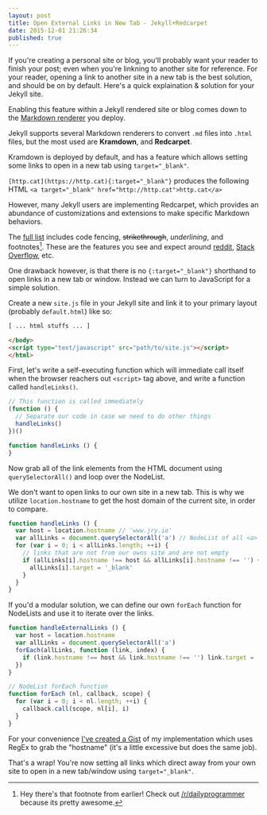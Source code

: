 ```yaml
---
layout: post
title: Open External Links in New Tab - Jekyll+Redcarpet
date: 2015-12-01 21:26:34
published: true
---
```


If you're creating a personal site or blog, you'll probably want your reader to finish your post; even when you're linkning to another site for reference. For your reader, opening a link to another site in a new tab is the best solution, and should be on by default. Here's a quick explaination & solution for your Jekyll site.

<!-- more -->

Enabling this feature within a Jekyll rendered site or blog comes down to the [Markdown renderer](http://jekyllrb.com/docs/configuration/#markdown-options) you deploy.

Jekyll supports several Markdown renderers to convert `.md` files into `.html` files, but the most used are **Kramdown**, and **Redcarpet**.

Kramdown is deployed by default, and has a feature which allows setting some links to open in a new tab using `target="_blank"`.

``` [http.cat](https://http.cat){:target="_blank"} ``` produces the following HTML `<a target="_blank" href="http://http.cat">http.cat</a>`

However, many Jekyll users are implementing Redcarpet, which provides an abundance of customizations and extensions to make specific Markdown behaviors.

The [full list]() includes code fencing, ~~strikethrough~~, _underlining_, and footnotes[^1]. These are the features you see and expect around [reddit](https://reddit.com), [Stack Overflow](http://stackoverflow.com), etc.

One drawback however, is that there is no `{:target="_blank"}` shorthand to open links in a new tab or window. Instead we can turn to JavaScript for a simple solution.


Create a new `site.js` file in your Jekyll site and link it to your primary layout (probably `default.html`) like so:

```html
[ ... html stuffs ... ]

</body>
<script type="text/javascript" src="path/to/site.js"></script>
</html>
```
First, let's write a self-executing function which will immediate call itself when the browser reachers out `<script>` tag above, and write a function called `handleLinks()`.


```js
// This function is called immediately
(function () {
  // Separate our code in case we need to do other things
  handleLinks()
})()

function handleLinks () {
}
```

Now grab all of the link elements from the HTML document using `querySelectorAll()` and loop over the NodeList.

We don't want to open links to our own site in a new tab. This is why we utilize `location.hostname` to get the host domain of the current site, in order to compare.

```js
function handleLinks () {
  var host = location.hostname // 'www.jry.io'
  var allLinks = document.querySelectorAll('a') // NodeList of all <a> elements
  for (var i = 0; i < allLinks.length; ++i) {
    // links that are not from our owns site and are not empty
    if (allLinks[i].hostname !== host && allLinks[i].hostname !== '') {
      allLinks[i].target = '_blank'
    }
  }
}
```

If you'd a modular solution, we can define our own `forEach` function for NodeLists and use it to iterate over the links.

```js
function handleExternalLinks () {
  var host = location.hostname
  var allLinks = document.querySelectorAll('a')
  forEach(allLinks, function (link, index) {
    if (link.hostname !== host && link.hostname !== '') link.target = '_blank'
  })
}

// NodeList forEach function
function forEach (nl, callback, scope) {
  for (var i = 0; i < nl.length; ++i) {
    callback.call(scope, nl[i], i)
  }
}
```

For your convenience [I've created a Gist]() of my implementation which uses RegEx to grab the "hostname" (it's a little excessive but does the same job).

That's a wrap! You're now setting all links which direct away from your own site to open in a new tab/window using `target="_blank"`. 

[^1]: Hey there's that footnote from earlier! Check out [/r/dailyprogrammer](https://reddit.com/r/dailyprogrammer) because its pretty awesome.
